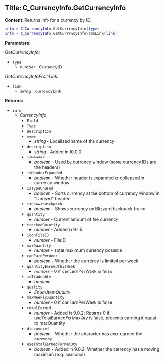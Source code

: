 ## Title: C_CurrencyInfo.GetCurrencyInfo

**Content:**
Returns info for a currency by ID.
```lua
info = C_CurrencyInfo.GetCurrencyInfo(type)
info = C_CurrencyInfo.GetCurrencyInfoFromLink(link)
```

**Parameters:**

*GetCurrencyInfo:*
- `type`
  - *number* : CurrencyID

*GetCurrencyInfoFromLink:*
- `link`
  - *string* : currencyLink

**Returns:**
- `info`
  - *CurrencyInfo*
    - `Field`
    - `Type`
    - `Description`
    - `name`
      - *string* - Localized name of the currency
    - `description`
      - *string* - Added in 10.0.0
    - `isHeader`
      - *boolean* - Used by currency window (some currency IDs are the headers)
    - `isHeaderExpanded`
      - *boolean* - Whether header is expanded or collapsed in currency window
    - `isTypeUnused`
      - *boolean* - Sorts currency at the bottom of currency window in "Unused" header
    - `isShowInBackpack`
      - *boolean* - Shows currency on Blizzard backpack frame
    - `quantity`
      - *number* - Current amount of the currency
    - `trackedQuantity`
      - *number* - Added in 9.1.5
    - `iconFileID`
      - *number* - FileID
    - `maxQuantity`
      - *number* - Total maximum currency possible
    - `canEarnPerWeek`
      - *boolean* - Whether the currency is limited per week
    - `quantityEarnedThisWeek`
      - *number* - 0 if canEarnPerWeek is false
    - `isTradeable`
      - *boolean*
    - `quality`
      - *Enum.ItemQuality*
    - `maxWeeklyQuantity`
      - *number* - 0 if canEarnPerWeek is false
    - `totalEarned`
      - *number* - Added in 9.0.2; Returns 0 if useTotalEarnedForMaxQty is false, prevents earning if equal to maxQuantity
    - `discovered`
      - *boolean* - Whether the character has ever earned the currency
    - `useTotalEarnedForMaxQty`
      - *boolean* - Added in 9.0.2; Whether the currency has a moving maximum (e.g. seasonal)